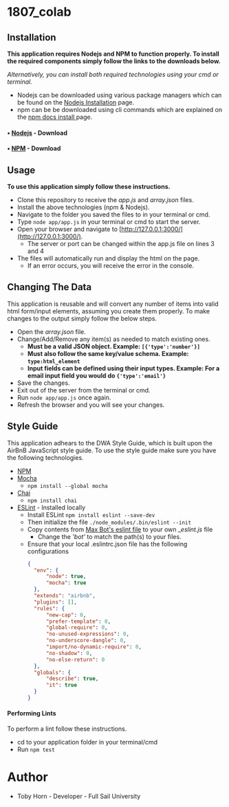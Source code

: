 # 1807_colab

## Installation
__This application requires Nodejs and NPM to function properly. To install the required components simply follow the links to the downloads below.__

*Alternatively, you can install both required technologies using your cmd or terminal.*

- Nodejs can be downloaded using various package managers which can be found on the [Nodejs Installation](https://nodejs.org/en/download/package-manager/) page.
- npm can be be downloaded using cli commands which are explained on the [npm docs install ](https://docs.npmjs.com/cli/install) page.

#### • [Nodejs](https://nodejs.org/en/) - Download
#### • [NPM](https://docs.npmjs.com/getting-started/installing-node) - Download

## Usage
__To use this application simply follow these instructions.__

* Clone this repository to receive the *app.js* and *array.json* files.
* Install the above technologies (npm & Nodejs).
* Navigate to the folder you saved the files to in your terminal or cmd.
* Type `node app/app.js` in your terminal or cmd to start the server.
* Open your browser and navigate to [http://127.0.0.1:3000/](http://127.0.0.1:3000/).
  * The server or port can be changed within the app.js file on lines 3 and 4
* The files will automatically run and display the html on the page.
  * If an error occurs, you will receive the error in the console.

## Changing The Data
This application is reusable and will convert any number of items into valid html form/input elements, assuming you create them properly. To make changes to the output simply follow the below steps.

* Open the *array.json* file.
* Change/Add/Remove any item(s) as needed to match existing ones.
  * __Must be a valid JSON object. Example: `[{'type':'number'}]`__
  * __Must also follow the same key/value schema. Example: `type:html_element`__
  * __Input fields can be defined using their input types. Example: For a email input field you would do `{'type':'email'}`__
* Save the changes.
* Exit out of the server from the terminal or cmd.
* Run `node app/app.js` once again.
* Refresh the browser and you will see your changes.

## Style Guide
This application adhears to the DWA Style Guide, which is built upon the AirBnB JavaScript style guide. To use the style guide make sure you have the following technologies.
* [NPM](https://docs.npmjs.com/getting-started/installing-node)
* [Mocha](https://mochajs.org/#installation)
  * `npm install --global mocha`
* [Chai](http://www.chaijs.com/guide/installation/#nodejs)
  * `npm install chai`
* [ESLint](https://eslint.org/docs/user-guide/getting-started) - Installed locally
  * Install ESLint
  `npm install eslint --save-dev`
  * Then initialize the file
  `./node_modules/.bin/eslint --init`
  * Copy contents from [Max Bot's eslint file](https://github.com/reactivepixel/Max-Bot/blob/dev/test/__eslint.js) to your own __eslint.js_ file
    * Change the _'bot'_ to match the path(s) to your files.
  * Ensure that your local .eslintrc.json file has the following configurations
    ```JSON
    {
      "env": {
          "node": true,
          "mocha": true
      },
      "extends": "airbnb",
      "plugins": [],
      "rules": {
          "new-cap": 0,
          "prefer-template": 0,
          "global-require": 0,
          "no-unused-expressions": 0,
          "no-underscore-dangle": 0,
          "import/no-dynamic-require": 0,
          "no-shadow": 0,
          "no-else-return": 0
      },
      "globals": {
          "describe": true,
          "it": true
      }
	}
    ```
#### Performing Lints
To perform a lint follow these instructions.
* cd to your application folder in your terminal/cmd
* Run `npm test`

# Author
* Toby Horn - Developer - Full Sail University
  